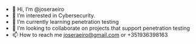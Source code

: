 - 👋 Hi, I’m @joseraeiro
- 👀 I’m interested in Cybersecurity.
- 🌱 I’m currently learning penetration testing
- 💞️ I’m looking to collaborate on projects that support penetration testing
- 📫 How to reach me joseraeiro@gmail.com or +351936398163

<!---
joseraeiro/joseraeiro is a ✨ special ✨ repository because its `README.md` (this file) appears on your GitHub profile.
You can click the Preview link to take a look at your changes.
--->
